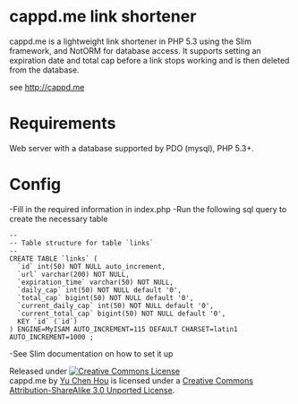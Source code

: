 cappd.me link shortener
=====

cappd.me is a lightweight link shortener in PHP 5.3 using the Slim framework, and NotORM for database access. It supports setting an
expiration date and total cap before a link stops working and is then deleted from the database.

see http://cappd.me

Requirements
====
Web server with a database supported by PDO (mysql), PHP 5.3+.

Config
====
-Fill in the required information in index.php
-Run the following sql query to create the necessary table

```mysql
-- 
-- Table structure for table `links`
-- 
CREATE TABLE `links` (
  `id` int(50) NOT NULL auto_increment,
  `url` varchar(200) NOT NULL,
  `expiration_time` varchar(50) NOT NULL,
  `daily_cap` int(50) NOT NULL default '0',
  `total_cap` bigint(50) NOT NULL default '0',
  `current_daily_cap` int(50) NOT NULL default '0',
  `current_total_cap` bigint(50) NOT NULL default '0',
  KEY `id` (`id`)
) ENGINE=MyISAM AUTO_INCREMENT=115 DEFAULT CHARSET=latin1 AUTO_INCREMENT=1000 ;
```
-See Slim documentation on how to set it up

Released under
<a rel="license" href="http://creativecommons.org/licenses/by-sa/3.0/deed.en_US"><img alt="Creative Commons License" style="border-width:0" src="http://i.creativecommons.org/l/by-sa/3.0/88x31.png" /></a><br /><span xmlns:dct="http://purl.org/dc/terms/" property="dct:title">cappd.me</span> by <a xmlns:cc="http://creativecommons.org/ns#" href="https://github.com/icechen1/cappd/" property="cc:attributionName" rel="cc:attributionURL">Yu Chen Hou</a> is licensed under a <a rel="license" href="http://creativecommons.org/licenses/by-sa/3.0/deed.en_US">Creative Commons Attribution-ShareAlike 3.0 Unported License</a>.
